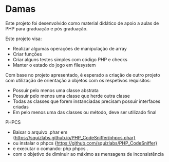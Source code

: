 # Damas

Este projeto foi desenvolvido como material didático de apoio a aulas de PHP para graduação e pós graduação.

Este projeto visa:
- Realizar algumas operações de manipulação de array
- Criar funções
- Criar alguns testes simples com código PHP e checks
- Manter o estado do jogo em filesystem

Com base no projeto apresentado, é esperado a criação de outro projeto com utilização de orientação a objetos com os respetivos requisitos:
- Possuir pelo menos uma classe abstrata
- Possuir pelo menos uma classe que herde outra classe
- Todas as classes que forem instanciadas precisam possuir interfaces criadas
- Em pelo menos uma das classes ou método, deve ser utilizado final

PHPCS
- Baixar o arquivo .phar em {https://squizlabs.github.io/PHP_CodeSniffer/phpcs.phar}
- ou instalar o phpcs {https://github.com/squizlabs/PHP_CodeSniffer}
- e executar o comando: php phpcs .
- com o objetivo de diminuir ao máximo as mensagens de inconsistência
